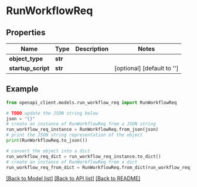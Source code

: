 # RunWorkflowReq


## Properties

Name | Type | Description | Notes
------------ | ------------- | ------------- | -------------
**object_type** | **str** |  | 
**startup_script** | **str** |  | [optional] [default to '']

## Example

```python
from openapi_client.models.run_workflow_req import RunWorkflowReq

# TODO update the JSON string below
json = "{}"
# create an instance of RunWorkflowReq from a JSON string
run_workflow_req_instance = RunWorkflowReq.from_json(json)
# print the JSON string representation of the object
print(RunWorkflowReq.to_json())

# convert the object into a dict
run_workflow_req_dict = run_workflow_req_instance.to_dict()
# create an instance of RunWorkflowReq from a dict
run_workflow_req_from_dict = RunWorkflowReq.from_dict(run_workflow_req_dict)
```
[[Back to Model list]](../README.md#documentation-for-models) [[Back to API list]](../README.md#documentation-for-api-endpoints) [[Back to README]](../README.md)


